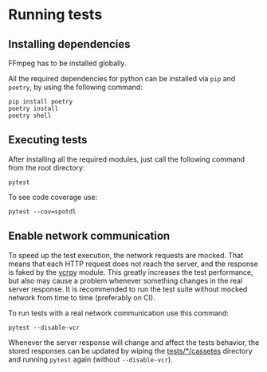 # Running tests

## Installing dependencies

FFmpeg has to be installed globally.

All the required dependencies for python can be installed via `pip` and `poetry`, by using the following
command:

```shell
pip install poetry
poetry install
poetry shell
```

## Executing tests

After installing all the required modules, just call the following command from the root
directory:

```shell
pytest
```

To see code coverage use:

```shell
pytest --cov=spotdl
```

## Enable network communication

To speed up the test execution, the network requests are mocked. That means that each HTTP
request does not reach the server, and the response is faked by the
[vcrpy](https://vcrpy.readthedocs.io/en/latest/index.html) module. This greatly increases the
test performance, but also may cause a problem whenever something changes in the real server
response. It is recommended to run the test suite without mocked network from time to time
(preferably on CI).

To run tests with a real network communication use this command:

```shell
pytest --disable-vcr
```

Whenever the server response will change and affect the tests behavior, the stored responses
can be updated by wiping the [tests/*/cassetes](tests/*/cassetes) directory and running `pytest`
again (without `--disable-vcr`).
